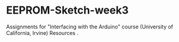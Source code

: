 # EEPROM-Sketch-week3
Assignments for "Interfacing with the Arduino" course (University of California, Irvine) Resources .
